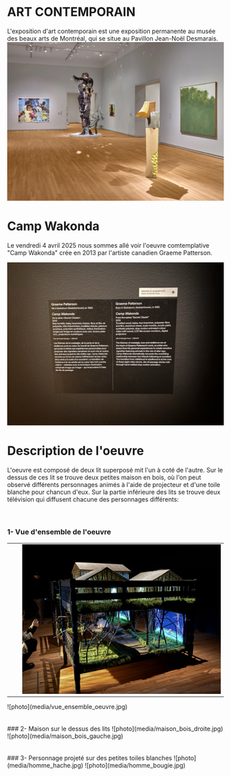 # ART CONTEMPORAIN

L'exposition d'art contemporain est une exposition permanente au musée des beaux arts de Montréal, qui se situe au Pavillon Jean-Noël Desmarais. 
![photo](media/baniere_art_contemporain.webp)


# Camp Wakonda
Le vendredi 4 avril 2025 nous sommes allé voir l'oeuvre comtemplative "Camp Wakonda" crée en 2013 par l'artiste canadien Graeme Patterson.

![photo](media/cartel_camp_wakonda.jpg)

# Description de l'oeuvre
L'oeuvre est composé de deux lit superposé mit l'un à coté de l'autre. Sur le dessus de ces lit se trouve deux petites maison en bois, où l'on peut observé différents personnages animés à l'aide de projecteur et d'une toile blanche pour chancun d'eux. Sur la partie inférieure des lits se trouve deux télévision qui diffusent chacune des personnages différents: 
<br>
<br>
<br>
### 1- Vue d'ensemble de l'oeuvre
<table align="center">
  <tr>
    <td></td>
    <td></td>
    <td><img src="https://github.com/del-phine8/H25_V11_inspirations_GAGNON/blob/main/MBAM/media/vue_cote_oeuvre.jpg"></td>
  </tr>
</table>
![photo](media/vue_ensemble_oeuvre.jpg)


<br>
<br>
<br>
### 2- Maison sur le dessus des lits
![photo](media/maison_bois_droite.jpg)
![photo](media/maison_bois_gauche.jpg)
<br>
<br>
<br>
### 3- Personnage projeté sur des petites toiles blanches
![photo](media/homme_hache.jpg)
![photo](media/homme_bougie.jpg)
